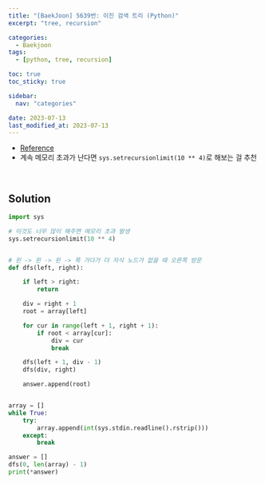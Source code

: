 ```yaml
---
title: "[BaekJoon] 5639번: 이진 검색 트리 (Python)"
excerpt: "tree, recursion"

categories:
  - Baekjoon
tags:
  - [python, tree, recursion]

toc: true
toc_sticky: true

sidebar:
  nav: "categories"

date: 2023-07-13
last_modified_at: 2023-07-13
---
```


- [Reference](https://www.acmicpc.net/problem/5639)
- 계속 메모리 초과가 난다면 `sys.setrecursionlimit(10 ** 4)`로 해보는 걸 추천

<br>

## Solution

```python
import sys

# 이것도 너무 많이 해주면 메모리 초과 발생
sys.setrecursionlimit(10 ** 4)


# 왼 -> 왼 -> 왼 -> 쭉 가다가 더 자식 노드가 없을 때 오른쪽 방문
def dfs(left, right):

    if left > right:
        return

    div = right + 1
    root = array[left]

    for cur in range(left + 1, right + 1):
        if root < array[cur]:
            div = cur
            break

    dfs(left + 1, div - 1)
    dfs(div, right)

    answer.append(root)


array = []
while True:
    try:
        array.append(int(sys.stdin.readline().rstrip()))
    except:
        break

answer = []
dfs(0, len(array) - 1)
print(*answer)
```